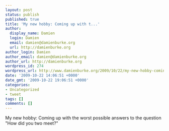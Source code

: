 ```yaml
---
layout: post
status: publish
published: true
title: 'My new hobby: Coming up with t...'
author:
  display_name: Damien
  login: Damien
  email: damien@damienburke.org
  url: http://damienburke.org
author_login: Damien
author_email: damien@damienburke.org
author_url: http://damienburke.org
wordpress_id: 274
wordpress_url: http://www.damienburke.org/2009/10/22/my-new-hobby-coming-up-with-t-2/
date: '2009-10-22 14:06:51 +0000'
date_gmt: '2009-10-22 19:06:51 +0000'
categories:
- Uncategorized
- tweet
tags: []
comments: []
---
```

<p>My new hobby: Coming up with the worst possible answers to the question "How did you two meet?"</p>
